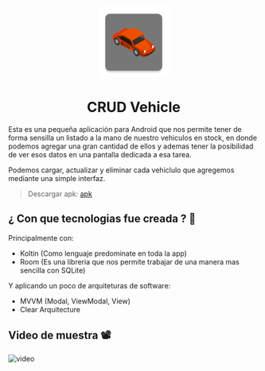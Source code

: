 <p align="center"> 
 <img src="https://github.com/Uciel89/CRUD-Vehicle/blob/main/app/src/main/res/mipmap-xxhdpi/ic_launcher.png" alt="CRUD Icon"/>
  <h1 align="center">CRUD Vehicle</h1>
</p>

Esta es una pequeña aplicación para Android que nos permite tener de forma sensilla un listado a la mano de nuestro vehiculos en stock, en donde podemos agregar una gran cantidad de ellos y ademas tener la posibilidad de ver esos datos en una pantalla dedicada a esa tarea. 

Podemos cargar, actualizar y eliminar cada vehiclulo que agregemos mediante una simple interfaz. 

> Descargar apk: <a href="https://github.com/Uciel89/CRUD-Vehicle/raw/main/app/release/app-release.apk" title="Download" download>apk</a>

## ¿ Con que tecnologias fue creada ? 🧐

Principalmente con: 
- Koltin (Como lenguaje predominate en toda la app)
- Room (Es una libreria que nos permite trabajar de una manera mas sencilla con SQLite)

Y aplicando un poco de arquiteturas de software:
- MVVM (Modal, ViewModal, View)
- Clear Arquitecture

## Video de muestra 📽️
![video](https://github.com/Uciel89/CRUD-Vehicle/blob/main/video/Desmotraci%C3%B3n.gif)

